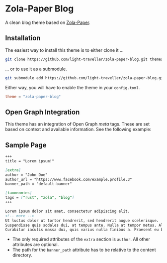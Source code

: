 # Zola-Paper Blog
A clean blog theme based on [Zola-Paper](https://github.com/schoenenberg/zola-paper).

## Installation

The easiest way to install this theme is to either clone it ...

```bash
git clone https://github.com/light-traveller/zola-paper-blog.git themes/zola-paper-blog
```

... or to use it as a submodule.

```bash
git submodule add https://github.com/light-traveller/zola-paper-blog.git themes/zola-paper-blog
```

Either way, you will have to enable the theme in your `config.toml`.

```toml
theme = "zola-paper-blog"
```

## Open Graph Integration

This theme has an integration of Open Graph *meta* tags. These are set based on context and available information. See the following example:

## Sample Page
```markdown
+++
title = "Lorem ipsum!"

[extra]
author = "John Doe"
author_url = "https://www.facebook.com/example.profile.3"
banner_path = "default-banner"

[taxonomies]
tags = ["rust", "zola", "blog"]
+++

Lorem ipsum dolor sit amet, consectetur adipiscing elit.
<!-- more -->
Ut luctus dolor ut tortor hendrerit, sed hendrerit augue scelerisque.
Suspendisse quis sodales dui, at tempus ante. Nulla at tempor metus. Aliquam vitae rutrum diam.
Curabitur iaculis massa dui, quis varius nulla finibus a. Praesent eu blandit justo.
```

- The only required attributes of the `extra` section is `author`. All other attributes are optional.
- The path for the `banner_path` attribute has to be relative to the content directory.
